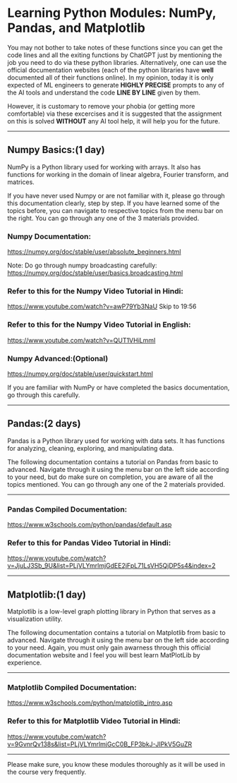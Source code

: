 # Learning Python Modules: NumPy, Pandas, and Matplotlib
You may not bother to take notes of these functions since you can get the code lines and all the exiting functions by ChatGPT just by mentioning the job you need to do via these python libraries. Alternatively, one can use the official documentation websites (each of the python libraries have **well** documented all of their functions online). In my opinion, today it is only expected of ML engineers to  generate **HIGHLY PRECISE** prompts to any of the AI tools and understand the code **LINE BY LINE** given by them.

However, it is customary to remove your phobia (or getting more comfortable) via these excercises and it is suggested that the assignment on this is solved **WITHOUT** any AI tool help, it will help you for the future.

***
## Numpy Basics:(1 day)
NumPy is a Python library used for working with arrays.
It also has functions for working in the domain of linear algebra, Fourier transform, and matrices.

If you have never used Numpy or are not familiar with it, please go through this documentation clearly, step by step.
If you have learned some of the topics before, you can navigate to respective topics from the menu bar on the right.
You can go through any one of the 3 materials provided.

### Numpy Documentation:
https://numpy.org/doc/stable/user/absolute_beginners.html 

Note: Do go through numpy broadcasting carefully: https://numpy.org/doc/stable/user/basics.broadcasting.html

### Refer to this for the Numpy Video Tutorial in Hindi:
https://www.youtube.com/watch?v=awP79Yb3NaU 
Skip to 19:56

### Refer to this for the Numpy Video Tutorial in English:
https://www.youtube.com/watch?v=QUT1VHiLmmI 
			

### Numpy Advanced:(Optional)
https://numpy.org/doc/stable/user/quickstart.html 

If you are familiar with NumPy or have completed the basics documentation, go through this carefully.
***

## Pandas:(2 days)
Pandas is a Python library used for working with data sets.
It has functions for analyzing, cleaning, exploring, and manipulating data.

The following documentation contains a tutorial on Pandas from basic to advanced. Navigate through it using the menu bar on the left side according to your need, but do make sure on completion, you are aware of all the topics mentioned.
You can go through any one of the 2 materials provided.

***
### Pandas Compiled Documentation:

https://www.w3schools.com/python/pandas/default.asp 

### Refer to this for Pandas Video Tutorial in Hindi:

https://www.youtube.com/watch?v=JjuLJ3Sb_9U&list=PLjVLYmrlmjGdEE2jFpL71LsVH5QjDP5s4&index=2 

***

## Matplotlib:(1 day)
Matplotlib is a low-level graph plotting library in Python that serves as a visualization utility.

The following documentation contains a tutorial on Matplotlib from basic to advanced. Navigate through it using the menu bar on the left side according to your need. Again, you must only gain awarness through this official documentation website and I feel you will best learn MatPlotLib by experience.
***
### Matplotlib Compiled Documentation:
https://www.w3schools.com/python/matplotlib_intro.asp 

### Refer to this for Matplotlib Video Tutorial in Hindi:
https://www.youtube.com/watch?v=9GvnrQv138s&list=PLjVLYmrlmjGcC0B_FP3bkJ-JIPkV5GuZR 

***
Please make sure, you know these modules thoroughly as it will be used in the course very frequently.
